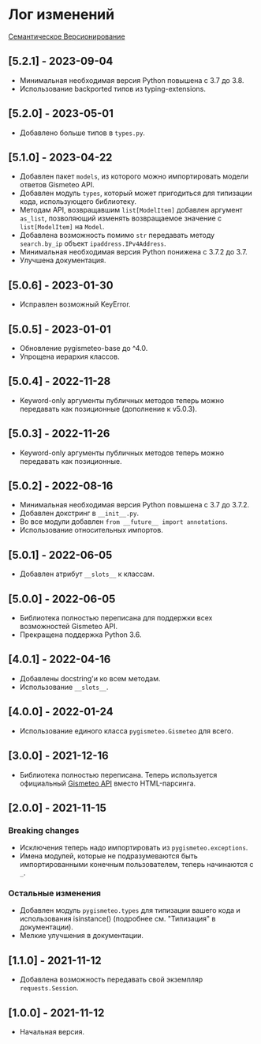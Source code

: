 # Лог изменений

[Семантическое Версионирование](https://semver.org/lang/ru/)

## [5.2.1] - 2023-09-04

- Минимальная необходимая версия Python повышена с 3.7 до 3.8.
- Использование backported типов из typing-extensions.

## [5.2.0] - 2023-05-01

- Добавлено больше типов в `types.py`.

## [5.1.0] - 2023-04-22

- Добавлен пакет `models`, из которого можно импортировать модели ответов Gismeteo API.
- Добавлен модуль `types`, который может пригодиться для типизации кода, использующего библиотеку.
- Методам API, возвращавшим `list[ModelItem]` добавлен аргумент `as_list`, позволяющий изменять возвращаемое значение с `list[ModelItem]` на `Model`.
- Добавлена возможность помимо `str` передавать методу `search.by_ip` объект `ipaddress.IPv4Address`.
- Минимальная необходимая версия Python понижена с 3.7.2 до 3.7.
- Улучшена документация.

## [5.0.6] - 2023-01-30

- Исправлен возможный KeyError.

## [5.0.5] - 2023-01-01

- Обновление pygismeteo-base до ^4.0.
- Упрощена иерархия классов.

## [5.0.4] - 2022-11-28

- Keyword-only аргументы публичных методов теперь можно передавать как позиционные (дополнение к v5.0.3).

## [5.0.3] - 2022-11-26

- Keyword-only аргументы публичных методов теперь можно передавать как позиционные.

## [5.0.2] - 2022-08-16

- Минимальная необходимая версия Python повышена с 3.7 до 3.7.2.
- Добавлен докстринг в `__init__.py`.
- Во все модули добавлен `from __future__ import annotations`.
- Использование относительных импортов.

## [5.0.1] - 2022-06-05

- Добавлен атрибут `__slots__` к классам.

## [5.0.0] - 2022-06-05

- Библиотека полностью переписана для поддержки всех возможностей Gismeteo API.
- Прекращена поддержка Python 3.6.

## [4.0.1] - 2022-04-16

- Добавлены docstring'и ко всем методам.
- Использование `__slots__`.

## [4.0.0] - 2022-01-24

- Использование единого класса `pygismeteo.Gismeteo` для всего.

## [3.0.0] - 2021-12-16

- Библиотека полностью переписана. Теперь используется официальный [Gismeteo API](https://gismeteo.ru/api/) вместо HTML-парсинга.

## [2.0.0] - 2021-11-15

### Breaking changes

- Исключения теперь надо импортировать из `pygismeteo.exceptions`.
- Имена модулей, которые не подразумеваются быть импортированными конечным пользователем, теперь начинаются с `_`.

### Остальные изменения

- Добавлен модуль `pygismeteo.types` для типизации вашего кода и использования isinstance() (подробнее см. "Типизация" в документации).
- Мелкие улучшения в документации.

## [1.1.0] - 2021-11-12

- Добавлена возможность передавать свой экземпляр `requests.Session`.

## [1.0.0] - 2021-11-12

- Начальная версия.
